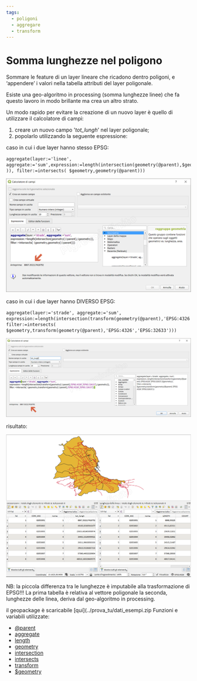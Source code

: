 ```yaml
---
tags:
  - poligoni
  - aggregare
  - transform
---
```


# Somma lunghezze nel poligono

Sommare le feature di un layer lineare che ricadono dentro poligoni, e ‘appendere’ i valori nella tabella attributi del layer poligonale.

Esiste una geo-algoritmo in processing (somma lunghezze linee) che fa questo lavoro in modo brillante ma crea un altro strato.

Un modo rapido per evitare la creazione di un nuovo layer è quello di utilizzare il calcolatore di campi:

1. creare un nuovo campo '_tot_lungh_' nel layer poligonale;
2. popolarlo utilizzando la seguente espressione:

caso in cui i due layer hanno stesso EPSG: 

```   
aggregate(layer:='linee', aggregate:='sum',expression:=length(intersection(geometry(@parent),$geometry )), filter:=intersects( $geometry,geometry(@parent)))
```

[![](../img/esempi/somma_lunghezze_linee/somma_lunghezze_linee_03.png)](../img/esempi/somma_lunghezze_linee/somma_lunghezze_linee_03.png)

caso in cui i due layer hanno DIVERSO EPSG:

```
aggregate(layer:='strade', aggregate:='sum', 
expression:=length(intersection(transform(geometry(@parent),'EPSG:4326','EPSG:32633'),$geometry)), 
filter:=intersects( $geometry,transform(geometry(@parent),'EPSG:4326','EPSG:32633')))
```

[![](../img/esempi/somma_lunghezze_linee/somma_lunghezze_linee_02.png)](../img/esempi/somma_lunghezze_linee/somma_lunghezze_linee_02.png)

risultato:

[![](../img/esempi/somma_lunghezze_linee/somma_lunghezze_linee_01.png)](../img/esempi/somma_lunghezze_linee/somma_lunghezze_linee_01.png)

NB: la piccola differenza tra le lunghezze è imputabile alla trasformazione di EPSG!!! La prima tabella è relativa al vettore poligonale la seconda, lunghezze delle linea, deriva dal geo-algoritmo in processing.

il geopackage è scaricabile [qui](../prova_tu/dati_esempi.zip
Funzioni e variabili utilizzate:

* [@parent](../gr_funzioni/variabili/parent.md)
* [aggregate](../gr_funzioni/aggrega/aggrega_unico.md#aggregate)
* [length](../gr_funzioni/geometria/geometria_unico.md#length_1)
* [geometry](../gr_funzioni/geometria/geometria_unico.md#geometry)
* [intersection](../gr_funzioni/geometria/geometria_unico.md#intersection)
* [intersects](../gr_funzioni/geometria/geometria_unico.md#intersects)
* [transform](../gr_funzioni/geometria/geometria_unico.md#transform)
* [\$geometry](../gr_funzioni/geometria/geometria_unico.md#geometry)
